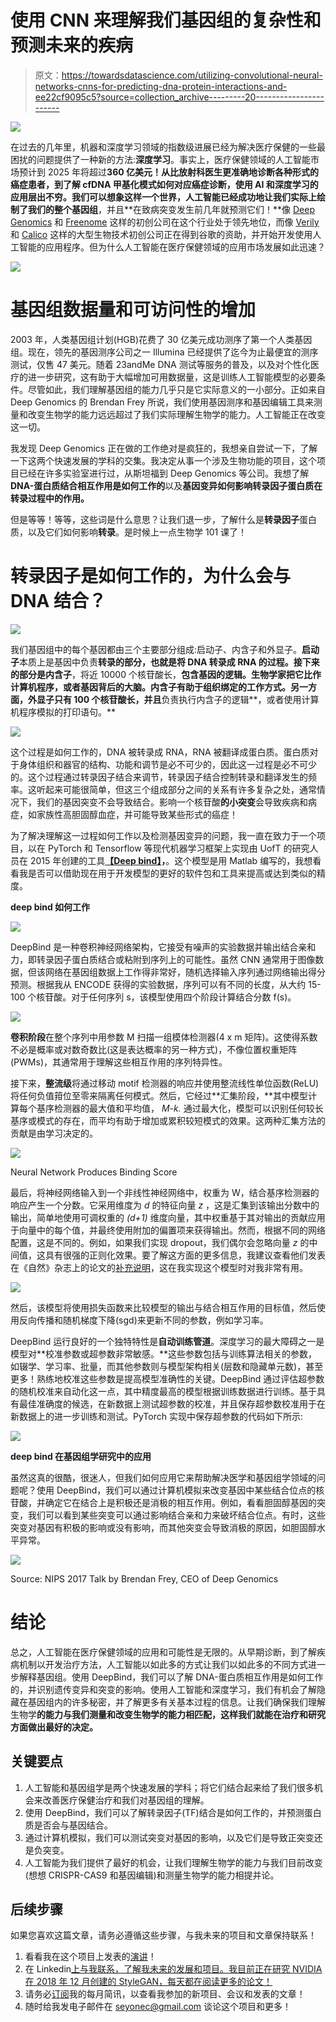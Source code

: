 # 使用 CNN 来理解我们基因组的复杂性和预测未来的疾病

> 原文：<https://towardsdatascience.com/utilizing-convolutional-neural-networks-cnns-for-predicting-dna-protein-interactions-and-ee22cf9095c5?source=collection_archive---------20----------------------->

![](img/49b7eae01821860a163e97c0aa870975.png)

在过去的几年里，机器和深度学习领域的指数级进展已经为解决医疗保健的一些最困扰的问题提供了一种新的方法:**深度学习**。事实上，医疗保健领域的人工智能市场预计到 2025 年将超过**360 亿美元！**从比放射科医生更准确地诊断各种形式的癌症患者，到了解 cfDNA 甲基化模式如何对应癌症诊断，使用 AI 和深度学习的应用层出不穷。我们可以想象这样一个世界，人工智能已经成功地让我们实际上**绘制了我们的整个基因组**，并且**在致病突变发生前几年就预测它们！**像 [Deep Genomics](http://deepgenomics.com) 和 [Freenome](http://freenome.com) 这样的初创公司在这个行业处于领先地位，而像 [Verily](https://verily.com/) 和 [Calico](https://www.calicolabs.com/) 这样的大型生物技术初创公司正在得到谷歌的资助，并开始开发使用人工智能的应用程序。但为什么人工智能在医疗保健领域的应用市场发展如此迅速？

![](img/e28258b0671d120e9cac718523ca3dc4.png)

# **基因组数据量和可访问性的增加**

2003 年，人类基因组计划(HGB)花费了 30 亿美元成功测序了第一个人类基因组。现在，领先的基因测序公司之一 Illumina 已经提供了迄今为止最便宜的测序测试，仅售 47 美元。随着 23andMe DNA 测试等服务的普及，以及对个性化医疗的进一步研究，这有助于大幅增加可用数据量，这是训练人工智能模型的必要条件。尽管如此，我们理解基因组的能力几乎只是它实际意义的一小部分。正如来自 Deep Genomics 的 Brendan Frey 所说，我们使用基因测序和基因编辑工具来测量和改变生物学的能力远远超过了我们实际理解生物学的能力。人工智能正在改变这一切。

我发现 Deep Genomics 正在做的工作绝对是疯狂的，我想亲自尝试一下，了解一下这两个快速发展的学科的交集。我决定从事一个涉及生物功能的项目，这个项目已经在许多实验室进行过，从斯坦福到 Deep Genomics 等公司。我想了解**DNA-蛋白质结合相互作用是如何工作的**以及**基因变异如何影响转录因子蛋白质在转录过程中的作用。**

但是等等！等等，这些词是什么意思？让我们退一步，了解什么是**转录因子**蛋白质，以及它们如何影响**转录**。是时候上一点生物学 101 课了！

# **转录因子是如何工作的，为什么会与 DNA 结合？**

![](img/bc4cf66aa4c6ee2bedff642f60e1485a.png)

我们基因组中的每个基因都由三个主要部分组成:启动子、内含子和外显子。**启动子**本质上是基因中负责**转录的部分，也就是将 DNA 转录成 RNA 的过程。**接下来的部分是**内含子**，将近 10000 个核苷酸长，**包含基因的逻辑。生物学家把它比作计算机程序，或者基因背后的大脑。内含子有助于组织绑定的工作方式。另一方面，外显子只有 100 个核苷酸长，并且**负责执行内含子的逻辑**，或者使用计算机程序模拟的打印语句。**

![](img/fc6c24e3eef150b2df8e9e44de81470a.png)

这个过程是如何工作的，DNA 被转录成 RNA，RNA 被翻译成蛋白质。蛋白质对于身体组织和器官的结构、功能和调节是必不可少的，因此这一过程是必不可少的。这个过程通过转录因子结合来调节，转录因子结合控制转录和翻译发生的频率。这听起来可能很简单，但这三个组成部分之间的关系有许多复杂之处，通常情况下，我们的基因突变不会导致结合。影响一个核苷酸**的小突变**会导致疾病和病症，如家族性高胆固醇血症，并可能导致某些形式的癌症！

为了解决理解这一过程如何工作以及检测基因变异的问题，我一直在致力于一个项目，以在 PyTorch 和 Tensorflow 等现代机器学习框架上实现由 UofT 的研究人员在 2015 年创建的工具[**【Deep bind】**](https://www.nature.com/articles/nbt.3300)**，**。这个模型是用 Matlab 编写的，我想看看我是否可以借助现在用于开发模型的更好的软件包和工具来提高或达到类似的精度。

**deep bind 如何工作**

![](img/b68bc8c8194515126455bc862dd25fe4.png)

DeepBind 是一种卷积神经网络架构，它接受有噪声的实验数据并输出结合亲和力，即转录因子蛋白质结合或粘附到序列上的可能性。虽然 CNN 通常用于图像数据，但该网络在基因组数据上工作得非常好，随机选择输入序列通过网络输出得分预测。根据我从 ENCODE 获得的实验数据，序列可以有不同的长度，从大约 15-100 个核苷酸。对于任何序列 s，该模型使用四个阶段计算结合分数 f(s)。

![](img/ffd7e1d16e39009d6bb95d7241cab2c3.png)

**卷积阶段**在整个序列中用参数 M 扫描一组模体检测器(4 x m 矩阵)。这使得系数不必是概率或对数奇数比(这是表达概率的另一种方式)，不像位置权重矩阵(PWMs)，其通常用于理解这些相互作用的序列特异性。

接下来，**整流级**将通过移动 motif 检测器的响应并使用整流线性单位函数(ReLU)将任何负值箝位至零来隔离任何模式。然后，它经过**汇集阶段，**其中模型计算每个基序检测器的最大值和平均值， *M-k.* 通过最大化，模型可以识别任何较长基序或模式的存在，而平均有助于增加或累积较短模式的效果。这两种汇集方法的贡献是由学习决定的。

![](img/280b6907615ea1f8f162e385e8cef1b5.png)

Neural Network Produces Binding Score

最后，将神经网络输入到一个非线性神经网络中，权重为 W，结合基序检测器的响应产生一个分数。它采用维度为 *d* 的特征向量 *z* ，这是汇集到该输出分数中的输出，简单地使用可调权重的 *(d+1)* 维度向量，其中权重基于其对输出的贡献应用于向量中的每个值，并最终使用附加的偏置项来获得输出。然而，根据不同的网络配置，这是不同的。例如，如果我们实现 dropout，我们偶尔会忽略向量 *z* 的中间值，这具有很强的正则化效果。要了解这方面的更多信息，我建议查看他们发表在《自然》杂志上的论文的[补充说明](https://media.nature.com/original/nature-assets/nbt/journal/v33/n8/extref/nbt.3300-S2.pdf)，这在我实现这个模型时对我非常有用。

![](img/72855c45c747da1877c8575ffbe481bf.png)

然后，该模型将使用损失函数来比较模型的输出与结合相互作用的目标值，然后使用反向传播和随机梯度下降(sgd)来更新不同的参数，例如学习率。

DeepBind 运行良好的一个独特特性是**自动训练管道**。深度学习的最大障碍之一是模型对**校准参数或超参数非常敏感。**这些参数包括与训练算法相关的参数，如辍学、学习率、批量，而其他参数则与模型架构相关(层数和隐藏单元数)，甚至更多！熟练地校准这些参数是提高模型准确性的关键。DeepBind 通过评估超参数的随机校准来自动化这一点，其中精度最高的模型根据训练数据进行训练。基于具有最佳准确度的候选，在新数据上测试超参数的校准，并且保存超参数校准用于在新数据上的进一步训练和测试。PyTorch 实现中保存超参数的代码如下所示:

![](img/c23765bf09b3654b4f54ac50b6670e8e.png)

**deep bind 在基因组学研究中的应用**

虽然这真的很酷，很迷人，但我们如何应用它来帮助解决医学和基因组学领域的问题呢？使用 DeepBind，我们可以通过计算机模拟来改变基因中某些结合位点的核苷酸，并确定它在结合上是积极还是消极的相互作用。例如，看看胆固醇基因的突变，我们可以看到某些突变可以通过影响结合亲和力来破坏结合位点。有时，这些突变对基因有积极的影响或没有影响，而其他突变会导致消极的原因，如胆固醇水平异常。

![](img/9f6e57a45f564c8f7a6e6bc4308c8b6c.png)

Source: NIPS 2017 Talk by Brendan Frey, CEO of Deep Genomics

# **结论**

总之，人工智能在医疗保健领域的应用和可能性是无限的。从早期诊断，到了解疾病机制以开发治疗方法，人工智能以如此多的方式让我们以如此多的不同方式进一步解释基因组。使用 DeepBind，我们可以了解 DNA-蛋白质相互作用是如何工作的，并识别遗传变异和突变的影响。使用人工智能和深度学习，我们有机会了解隐藏在基因组内的许多秘密，并了解更多有关基本过程的信息。让我们确保我们理解生物学**的能力与我们测量和改变生物学的能力相匹配，这样我们就能在治疗和研究方面做出最好的决定。**

## 关键要点

1.  人工智能和基因组学是两个快速发展的学科；将它们结合起来给了我们很多机会来改善医疗保健治疗和我们对基因组的理解。
2.  使用 DeepBind，我们可以了解转录因子(TF)结合是如何工作的，并预测蛋白质是否会与基因结合。
3.  通过计算机模拟，我们可以测试突变对基因的影响，以及它们是导致正突变还是负突变。
4.  人工智能为我们提供了最好的机会，让我们理解生物学的能力与我们目前改变(想想 CRISPR-CAS9 和基因编辑)和测量生物学的能力相提并论。

## 后续步骤

如果您喜欢这篇文章，请务必遵循这些步骤，与我未来的项目和文章保持联系！

1.  看看我在这个项目上发表的[演讲](https://www.youtube.com/watch?v=EGo8iw2Ohas)！
2.  在 Linkedin[上与我联系，了解我未来的发展和项目。我目前正在研究 NVIDIA 在 2018 年 12 月创建的 StyleGAN，每天都在阅读更多的论文！](https://www.linkedin.com/in/seyone-chithrananda-a5974915b/)
3.  请务必[订阅](https://www.subscribepage.com/e8v5s6)我的每月简讯，以查看我参加的新项目、会议和发表的文章！
4.  随时给我发电子邮件在 seyonec@gmail.com 谈论这个项目和更多！